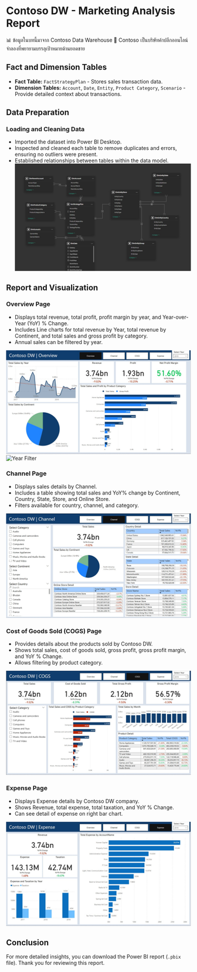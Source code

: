 # Contoso DW - Marketing Analysis Report

📊 ข้อมูลในบทนี้มาจาก Contoso Data Warehouse
🏬 Contoso เป็นบริษัทค้าปลีกออนไลน์จำลองที่พยายามบรรลุเป้าหมายด้านยอดขาย

## Fact and Dimension Tables
- **Fact Table:** `FactStrategyPlan` - Stores sales transaction data.
- **Dimension Tables:** `Account`, `Date`, `Entity`, `Product Category`, `Scenario` - Provide detailed context about transactions.

## Data Preparation
### Loading and Cleaning Data
- Imported the dataset into Power BI Desktop.
- Inspected and cleaned each table to remove duplicates and errors, ensuring no outliers were present.
- Established relationships between tables within the data model.
![Data Model Relationships](./Data%20Model.jpg)

## Report and Visualization
### Overview Page
   - Displays total revenue, total profit, profit margin by year, and Year-over-Year (YoY) % Change.
   - Includes Line charts for total revenue by Year, total revenue by Continent, and total sales and gross profit by category.
   - Annual sales can be filtered by year.

![Overview Page](./Overview.jpg)
![Year Filter](./Filter.jpg)

### Channel Page
   - Displays sales details by Channel.
   - Includes a table showing total sales and YoY% change by Continent, Country, State, Store, and Online Store.
   - Filters available for country, channel, and category.

![Channel Page](./Channel.jpg)

### Cost of Goods Sold (COGS) Page
   - Provides details about the products sold by Contoso DW.
   - Shows total sales, cost of goods sold, gross profit, gross profit margin, and YoY % Change.
   - Allows filtering by product category.

![COGs Page](./COGs.jpg)

### Expense Page
   - Displays Expense details by Contoso DW company.
   - Shows Revenue, total expense, total taxation, and YoY % Change.
   - Can see detail of expense on right bar chart.

![Expense Page](./Expense.jpg)

## Conclusion
For more detailed insights, you can download the Power BI report (`.pbix` file). Thank you for reviewing this report.
